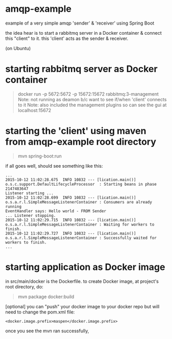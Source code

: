 # amqp-example
example of a very simple amqp 'sender' &amp; 'receiver' using Spring Boot

the idea hear is to start a rabbitmq server in a Docker container & connect this "client" to it.
this 'client' acts as the sender & receiver.

(on Ubuntu)
# starting rabbitmq server as Docker container
> docker run -p 5672:5672 -p 15672:15672 rabbitmq:3-management
Note: not running as deamon b/c want to see if/when 'client' connects to it
Note: also included the management plugins so can see the gui at localhost:15672

# starting the 'client' using maven from amqp-example root directory
> mvn spring-boot:run

if all goes well, should see something like this:
```
...
2015-10-12 11:02:28.675  INFO 10832 --- [lication.main()] o.s.c.support.DefaultLifecycleProcessor  : Starting beans in phase 2147483647
Listener starting ...
2015-10-12 11:02:28.699  INFO 10832 --- [lication.main()] o.s.a.r.l.SimpleMessageListenerContainer : Consumers are already running
EventHandler says: Hello world - FROM Sender 
... Listener stopping.
2015-10-12 11:02:29.715  INFO 10832 --- [lication.main()] o.s.a.r.l.SimpleMessageListenerContainer : Waiting for workers to finish.
2015-10-12 11:02:29.727  INFO 10832 --- [lication.main()] o.s.a.r.l.SimpleMessageListenerContainer : Successfully waited for workers to finish.
...
```
# starting application as Docker image
in src/main/docker is the Dockerfile.
to create Docker image, at project's root directory, do:
> mvn package docker:build

[optional] you can "push" your docker image to your docker repo but will need to change the pom.xml file:
```
<docker.image.prefix>maspen</docker.image.prefix>
```

once you see the mvn ran successfully, 
